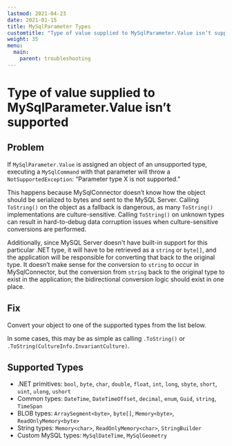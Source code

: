 ```yaml
---
lastmod: 2021-04-23
date: 2021-01-15
title: MySqlParameter Types
customtitle: "Type of value supplied to MySqlParameter.Value isn’t supported"
weight: 35
menu:
  main:
    parent: troubleshooting
---
```


# Type of value supplied to MySqlParameter.Value isn’t supported

## Problem

If `MySqlParameter.Value` is assigned an object of an unsupported type, executing a `MySqlCommand`
with that parameter will throw a `NotSupportedException`: “Parameter type X is not supported.”

This happens because MySqlConnector doesn’t know how the object should be serialized to bytes and
sent to the MySQL Server. Calling `ToString()` on the object as a fallback is dangerous, as many `ToString()`
implementations are culture-sensitive. Calling `ToString()` on unknown types can result in hard-to-debug
data corruption issues when culture-sensitive conversions are performed.

Additionally, since MySQL Server doesn't have built-in support for this particular .NET type, it will have to
be retrieved as a `string` or `byte[]`, and the application will be responsible for converting that back
to the original type. It doesn’t make sense for the conversion to `string` to occur in MySqlConnector, but
the conversion from `string` back to the original type to exist in the application; the bidirectional
conversion logic should exist in one place.

## Fix

Convert your object to one of the supported types from the list below.

In some cases, this may be as simple as calling `.ToString()` or `.ToString(CultureInfo.InvariantCulture)`.

## Supported Types

* .NET primitives: `bool`, `byte`, `char`, `double`, `float`, `int`, `long`, `sbyte`, `short`, `uint`, `ulong`, `ushort`
* Common types: `DateTime`, `DateTimeOffset`, `decimal`, `enum`, `Guid`, `string`, `TimeSpan`
* BLOB types: `ArraySegment<byte>`, `byte[]`, `Memory<byte>`, `ReadOnlyMemory<byte>`
* String types: `Memory<char>`, `ReadOnlyMemory<char>`, `StringBuilder`
* Custom MySQL types: `MySqlDateTime`, `MySqlGeometry`
